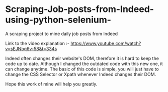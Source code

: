 # Scraping-Job-posts-from-Indeed-using-python-selenium-
A scraping project to mine daily job posts from Indeed


Link to the video explanation :- https://www.youtube.com/watch?v=sEJNbq6v-58&t=334s

Indeed often changes their website's DOM, therefore it is hard to keep the code up to date. Although I changed the outdated code with this new one, it can change anytime. The basic of this code is simple, you will just have to change the CSS Selector or Xpath whenever Indeed changes their DOM.


Hope this work of mine will help you greatly. 
